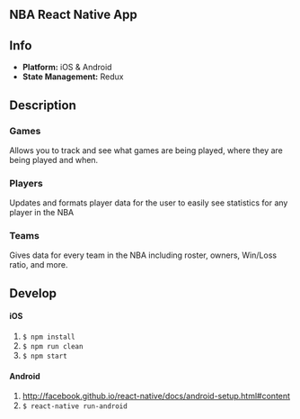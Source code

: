 ## NBA React Native App

## Info
* **Platform:** iOS & Android
* **State Management:** Redux

## Description
### Games
Allows you to track and see what games are being played, where they are being played and when.

### Players
Updates and formats player data for the user to easily see statistics for any player in the NBA 

### Teams
Gives data for every team in the NBA including roster, owners, Win/Loss ratio, and more.


## Develop
#### iOS
1. `$ npm install`
2. `$ npm run clean`
3. `$ npm start`

#### Android
1. http://facebook.github.io/react-native/docs/android-setup.html#content
2. `$ react-native run-android`
